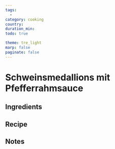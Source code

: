 ```yaml
---
tags:
  - 
category: cooking
country:
duration_min:
todo: true

theme: tre_light
marp: false
paginate: false
---
```


# Schweinsmedallions mit Pfefferrahmsauce

## Ingredients

## Recipe

## Notes
